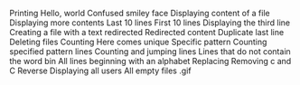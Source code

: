 Printing Hello, world
Confused smiley face
Displaying content of a file
Displaying more contents
Last 10 lines
First 10 lines
Displaying the third line
Creating a file with a text redirected
Redirected content
Duplicate last line
Deleting files
Counting
Here comes unique
Specific pattern
Counting specified pattern lines
Counting and jumping lines
Lines that do not contain the word bin
All lines beginning with an alphabet
Replacing
Removing c and C
Reverse
Displaying all users
All empty files
.gif